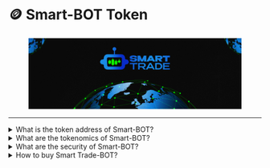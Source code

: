 # 🪙 Smart-BOT Token

<figure><img src="../.gitbook/assets/covergitbook (1).png" alt=""><figcaption></figcaption></figure>

***

<details>

<summary>What is the token address of Smart-BOT?</summary>

The Smart-BOT token is deployed on the Binance Smart Chain network at:&#x20;

</details>

<details>

<summary>What are the tokenomics of Smart-BOT?</summary>

28,19% - Presale \
08,30% - Liquidity\
15,00% - Development NFT\`s Smart-BOT\
13,00% - Platform Staking and Swap \
10,00% - Platform Copy Trade\
08,00% - Ecosystem Development \
08,00% - Cex Listing 1 \
04,00% - Marketing and Partneships \
00,42% - Aidrop\
&#x20;

</details>

<details>

<summary>What are the security of Smart-BOT?</summary>

In the realm of financial innovation, ensuring the security of your investment is paramount. That's why we've integrated three essential pillars to fortify your confidence in Smart Trade-BOT: KYC (Know Your Customer)and  Audit.

#### KYC - Pinksale&#x20;

KYC is not just a regulatory requirement; it's a shield against potential risks. By verifying the identities of our users, we create a trustworthy environment that safeguards against fraudulent activities. This process not only protects you but also contributes to a community built on transparency and integrity.

#### Audit - Coinsult  <a href="#https-coinsult.net-projects-smart-bot" id="https-coinsult.net-projects-smart-bot"></a>

Transparency is the cornerstone of Smart Trade-BOT. Regular external audits by reputable firms validate the reliability of our platform's functionality, security measures, and smart contracts. These audits provide an unbiased assessment, assuring you that our operations align with the highest standards and best practices.

[https://coinsult.net/projects/smart-bot/](https://coinsult.net/projects/smart-bot/)



</details>

<details>

<summary>How to buy Smart Trade-BOT?</summary>

[->Click here<](https://www.pinksale.finance/launchpad/0x830a831E80CE86867138A6107f765430e3e222f8?chain=BSC)-

</details>
